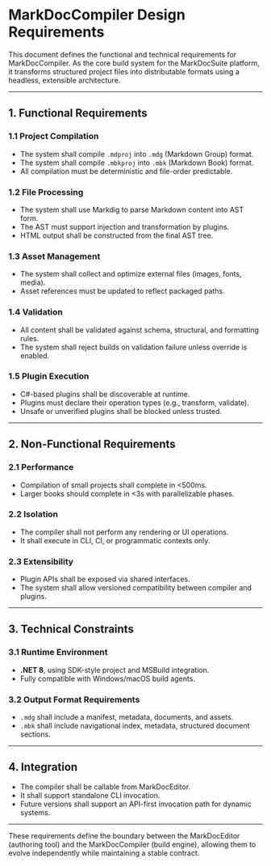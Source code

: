 # MarkDocCompiler Design Requirements

This document defines the functional and technical requirements for MarkDocCompiler. As the core build system for the MarkDocSuite platform, it transforms structured project files into distributable formats using a headless, extensible architecture.

---

## 1. Functional Requirements

### 1.1 Project Compilation

* The system shall compile `.mdproj` into `.mdg` (Markdown Group) format.
* The system shall compile `.mbkproj` into `.mbk` (Markdown Book) format.
* All compilation must be deterministic and file-order predictable.

### 1.2 File Processing

* The system shall use Markdig to parse Markdown content into AST form.
* The AST must support injection and transformation by plugins.
* HTML output shall be constructed from the final AST tree.

### 1.3 Asset Management

* The system shall collect and optimize external files (images, fonts, media).
* Asset references must be updated to reflect packaged paths.

### 1.4 Validation

* All content shall be validated against schema, structural, and formatting rules.
* The system shall reject builds on validation failure unless override is enabled.

### 1.5 Plugin Execution

* C#-based plugins shall be discoverable at runtime.
* Plugins must declare their operation types (e.g., transform, validate).
* Unsafe or unverified plugins shall be blocked unless trusted.

---

## 2. Non-Functional Requirements

### 2.1 Performance

* Compilation of small projects shall complete in <500ms.
* Larger books should complete in <3s with parallelizable phases.

### 2.2 Isolation

* The compiler shall not perform any rendering or UI operations.
* It shall execute in CLI, CI, or programmatic contexts only.

### 2.3 Extensibility

* Plugin APIs shall be exposed via shared interfaces.
* The system shall allow versioned compatibility between compiler and plugins.

---

## 3. Technical Constraints

### 3.1 Runtime Environment

* **.NET 8**, using SDK-style project and MSBuild integration.
* Fully compatible with Windows/macOS build agents.

### 3.2 Output Format Requirements

* `.mdg` shall include a manifest, metadata, documents, and assets.
* `.mbk` shall include navigational index, metadata, structured document sections.

---

## 4. Integration

* The compiler shall be callable from MarkDocEditor.
* It shall support standalone CLI invocation.
* Future versions shall support an API-first invocation path for dynamic systems.

---

These requirements define the boundary between the MarkDocEditor (authoring tool) and the MarkDocCompiler (build engine), allowing them to evolve independently while maintaining a stable contract.

